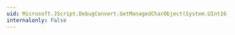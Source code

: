 ```yaml
---
uid: Microsoft.JScript.DebugConvert.GetManagedCharObject(System.UInt16)
internalonly: False
---
```

